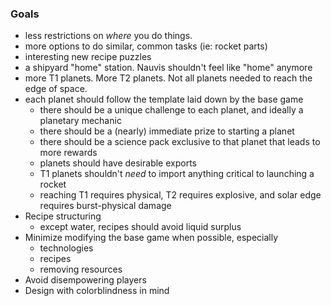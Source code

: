 ### Goals
- less restrictions on *where* you do things.
- more options to do similar, common tasks (ie: rocket parts)
- interesting new recipe puzzles
- a shipyard "home" station. Nauvis shouldn't feel like "home" anymore
- more T1 planets. More T2 planets. Not all planets needed to reach the edge of space.
- each planet should follow the template laid down by the base game
    - there should be a unique challenge to each planet, and ideally a planetary mechanic
    - there should be a (nearly) immediate prize to starting a planet
    - there should be a science pack exclusive to that planet that leads to more rewards
    - planets should have desirable exports
    - T1 planets shouldn't *need* to import anything critical to launching a rocket
    - reaching T1 requires physical, T2 requires explosive, and solar edge requires burst-physical damage
- Recipe structuring
    - except water, recipes should avoid liquid surplus
- Minimize modifying the base game when possible, especially
    - technologies
    - recipes
    - removing resources
- Avoid disempowering players
- Design with colorblindness in mind